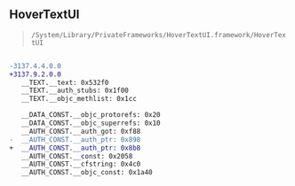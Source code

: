 ## HoverTextUI

> `/System/Library/PrivateFrameworks/HoverTextUI.framework/HoverTextUI`

```diff

-3137.4.4.0.0
+3137.9.2.0.0
   __TEXT.__text: 0x532f0
   __TEXT.__auth_stubs: 0x1f00
   __TEXT.__objc_methlist: 0x1cc

   __DATA_CONST.__objc_protorefs: 0x20
   __DATA_CONST.__objc_superrefs: 0x10
   __AUTH_CONST.__auth_got: 0xf88
-  __AUTH_CONST.__auth_ptr: 0x898
+  __AUTH_CONST.__auth_ptr: 0x8b8
   __AUTH_CONST.__const: 0x2058
   __AUTH_CONST.__cfstring: 0x4c0
   __AUTH_CONST.__objc_const: 0x1a40

```
